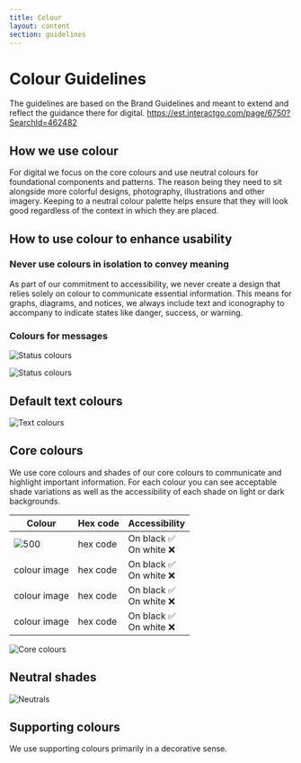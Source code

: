 ```yaml
---
title: Colour
layout: content
section: guidelines
---
```


# Colour Guidelines
The guidelines are based on the Brand Guidelines and meant to extend and reflect the guidance there for digital. 
https://est.interactgo.com/page/6750?SearchId=462482

## How we use colour 
For digital we focus on the core colours and use neutral colours for foundational components and patterns. The reason being they need to sit alongside more colorful designs, photography, illustrations and other imagery. Keeping to a neutral colour palette helps ensure that they will look good regardless of the context in which they are placed.

## How to use colour to enhance usability
### Never use colours in isolation to convey meaning
As part of our commitment to accessibility, we never create a design that relies solely on colour to communicate essential information. 
This means for graphs, diagrams, and notices, we always include text and iconography to accompany to indicate states like danger, success, or warning.

### Colours for messages
![Status colours](https://user-images.githubusercontent.com/e9929b5a-3cf9-4411-8561-8eb71e08351f)

![Status colours](https://github.com/user-attachments/assets/e9929b5a-3cf9-4411-8561-8eb71e08351f)

 

## Default text colours
![Text colours](https://github.com/user-attachments/assets/c5490ad2-e30e-4f5b-a7cf-4657c86af3c6)


## Core colours
We use core colours and shades of our core colours to communicate and highlight important information. For each colour you can see acceptable shade variations as well as the accessibility of each shade on light or dark backgrounds. 

| Colour    | Hex code | Accessibility |
| -------- | ------- | ------- |
| ![500](https://github.com/user-attachments/assets/39d0b21c-f905-4e0c-846c-3a26ddfe8184) | hex code  | On black  ✅ <br> On white  ❌ |
| colour image | hex code  | On black  ✅ <br> On white  ❌ |
| colour image | hex code  | On black  ✅ <br> On white  ❌ |
| colour image | hex code  | On black  ✅ <br> On white  ❌ |

![Core colours](https://github.com/user-attachments/assets/8493b9d9-a14a-4234-b8ff-5012d3a512c4)

## Neutral shades
![Neutrals](https://github.com/user-attachments/assets/85391e7b-2924-446b-b899-c98bc03c9692)

## Supporting colours
We use supporting colours primarily in a decorative sense. 
